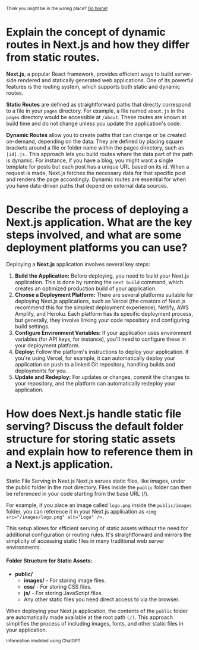 <sub>Think you might be in the wrong place? [Go home!](../README.md)</sub>

# Explain the concept of dynamic routes in Next.js and how they differ from static routes.

__Next.js__, a popular React framework, provides efficient ways to build server-side rendered and statically generated web applications. One of its powerful features is the routing system, which supports both static and dynamic routes.

__Static Routes__ are defined as straightforward paths that directly correspond to a file in your `pages` directory. For example, a file named `about.js` in the `pages` directory would be accessible at `/about`. These routes are known at build time and do not change unless you update the application's code.

__Dynamic Routes__ allow you to create paths that can change or be created on-demand, depending on the data. They are defined by placing square brackets around a file or folder name within the pages directory, such as `[id].js.` This approach lets you build routes where the data part of the path is dynamic. For instance, if you have a blog, you might want a single template for posts but each post has a unique URL based on its id. When a request is made, Next.js fetches the necessary data for that specific post and renders the page accordingly. Dynamic routes are essential for when you have data-driven paths that depend on external data sources.

# Describe the process of deploying a Next.js application. What are the key steps involved, and what are some deployment platforms you can use?

Deploying a __Next.js__ application involves several key steps:

1. __Build the Application:__ Before deploying, you need to build your Next.js application. This is done by running the `next build` command, which creates an optimized production build of your application.
2. __Choose a Deployment Platform:__ There are several platforms suitable for deploying Next.js applications, such as Vercel (the creators of Next.js recommend this for the simplest deployment experience), Netlify, AWS Amplify, and Heroku. Each platform has its specific deployment process, but generally, they involve linking your code repository and configuring build settings.
3. __Configure Environment Variables:__ If your application uses environment variables (for API keys, for instance), you'll need to configure these in your deployment platform.
4. __Deploy:__ Follow the platform's instructions to deploy your application. If you're using Vercel, for example, it can automatically deploy your application on push to a linked Git repository, handling builds and deployments for you.
5. __Update and Redeploy:__ For updates or changes, commit the changes to your repository, and the platform can automatically redeploy your application.



# How does Next.js handle static file serving? Discuss the default folder structure for storing static assets and explain how to reference them in a Next.js application.


Static File Serving in Next.js
Next.js serves static files, like images, under the public folder in the root directory. Files inside the `public` folder can then be referenced in your code starting from the base URL (/).

For example, if you place an image called `logo.png` inside the `public/images` folder, you can reference it in your Next.js application as `<img src="/images/logo.png" alt="Logo" />.`

This setup allows for efficient serving of static assets without the need for additional configuration or routing rules. It's straightforward and mirrors the simplicity of accessing static files in many traditional web server environments.

#### Folder Structure for Static Assets:

* __public/__
    - __images/__ - For storing image files.
    - __css/__ - For storing CSS files.
    - __js/__ - For storing JavaScript files.
    - Any other static files you need direct access to via the browser.

When deploying your Next.js application, the contents of the `public` folder are automatically made available at the root path `(/)`. This approach simplifies the process of including images, fonts, and other static files in your application.


<sub>Information modeled using ChatGPT</sub>